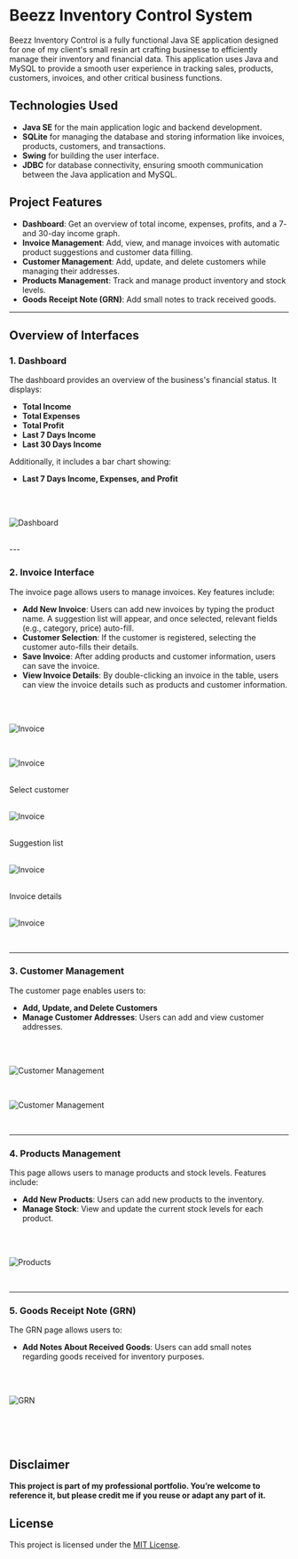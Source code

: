 # Beezz Inventory Control System

Beezz Inventory Control is a fully functional Java SE application designed for one of my client's small resin art crafting businesse to efficiently manage their inventory and financial data. This application uses Java and MySQL to provide a smooth user experience in tracking sales, products, customers, invoices, and other critical business functions. 

## Technologies Used
- **Java SE** for the main application logic and backend development.
- **SQLite** for managing the database and storing information like invoices, products, customers, and transactions.
- **Swing** for building the user interface.
- **JDBC** for database connectivity, ensuring smooth communication between the Java application and MySQL.

## Project Features
- **Dashboard**: Get an overview of total income, expenses, profits, and a 7- and 30-day income graph.
- **Invoice Management**: Add, view, and manage invoices with automatic product suggestions and customer data filling.
- **Customer Management**: Add, update, and delete customers while managing their addresses.
- **Products Management**: Track and manage product inventory and stock levels.
- **Goods Receipt Note (GRN)**: Add small notes to track received goods.
  
---

## Overview of Interfaces

### 1. Dashboard

The dashboard provides an overview of the business's financial status. It displays:
- **Total Income**
- **Total Expenses**
- **Total Profit**
- **Last 7 Days Income**
- **Last 30 Days Income**

Additionally, it includes a bar chart showing:
- **Last 7 Days Income, Expenses, and Profit**

</br></br>

![Dashboard](img/dashboard.png)

</br>
---

### 2. Invoice Interface

The invoice page allows users to manage invoices. Key features include:
- **Add New Invoice**: Users can add new invoices by typing the product name. A suggestion list will appear, and once selected, relevant fields (e.g., category, price) auto-fill.
- **Customer Selection**: If the customer is registered, selecting the customer auto-fills their details.
- **Save Invoice**: After adding products and customer information, users can save the invoice.
- **View Invoice Details**: By double-clicking an invoice in the table, users can view the invoice details such as products and customer information.

</br></br>

![Invoice](img/invoice1.png)

</br>

![Invoice](img/invoice2.png)

</br>
Select customer
</br></br>

![Invoice](img/invoice3.png)

</br>
Suggestion list
</br></br>

![Invoice](img/invoice4.png)

</br>
Invoice details
</br></br>

![Invoice](img/invoice5.png)

</br>


---

### 3. Customer Management

The customer page enables users to:
- **Add, Update, and Delete Customers**
- **Manage Customer Addresses**: Users can add and view customer addresses.

</br></br>

![Customer Management](img/customer.png)

</br>

![Customer Management](img/customer2.png)

</br>

---

### 4. Products Management

This page allows users to manage products and stock levels. Features include:
- **Add New Products**: Users can add new products to the inventory.
- **Manage Stock**: View and update the current stock levels for each product.

</br></br>

![Products](img/products.png)

</br>

---

### 5. Goods Receipt Note (GRN)

The GRN page allows users to:
- **Add Notes About Received Goods**: Users can add small notes regarding goods received for inventory purposes.

</br></br>

![GRN](img/grn.png)

</br></br></br>

## Disclaimer
**This project is part of my professional portfolio. You’re welcome to reference it, but please credit me if you reuse or adapt any part of it.**

## License
This project is licensed under the [MIT License](LICENSE.md).
